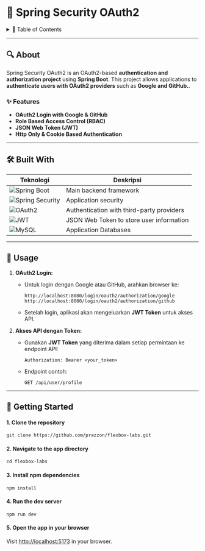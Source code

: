 # 🔐 Spring Security OAuth2

<p align="center"></p>

<details>
  <summary>📌 Table of Contents</summary>
  <ul>
    <li>
      <a href="#about">About</a>
      <ul>
        <li><a href="#features">Features</a></li>
        <li><a href="#built-with">Built With</a></li>
      </ul>
    </li>
    <li><a href="#usage">Usage</a></li>
    <li><a href="#getting-started">Getting Started</a></li>
    <li><a href="#contributing">Contributing</a></li>
    <li><a href="#license">License</a></li>
    <li><a href="#feedback">Feedback</a></li>
  </ul>
</details>

---

## 🔍 About <span id="about"></span>
Spring Security OAuth2 is an OAuth2-based **authentication and authorization project** using **Spring Boot**. This project allows applications to **authenticate users with OAuth2 providers** such as **Google and GitHub.**.

### ✨ Features <span id="features"></span>
- **OAuth2 Login with Google & GitHub**
- **Role Based Access Control (RBAC)**
- **JSON Web Token (JWT)**
- **Http Only & Cookie Based Authentication**

---

## 🛠 Built With <span id="built-with"></span>

| Teknologi                                                                                                                 | Deskripsi             |
|---------------------------------------------------------------------------------------------------------------------------|-----------------------|
| ![Spring Boot](https://img.shields.io/badge/Spring%20Boot-6DB33F?style=for-the-badge&logo=spring-boot&logoColor=white)    | Main backend framework |
| ![Spring Security](https://img.shields.io/badge/Spring%20Security-6DB33F?style=for-the-badge&logo=spring&logoColor=white) | Application security  |
| ![OAuth2](https://img.shields.io/badge/OAuth2-007EC6?style=for-the-badge&logo=oauth2&logoColor=white)                     | Authentication with third-party providers |
| ![JWT](https://img.shields.io/badge/JWT-000000?style=for-the-badge&logo=json-web-tokens&logoColor=white)                  | JSON Web Token to store user information |
| ![MySQL](https://img.shields.io/badge/MySQL-4479A1?style=for-the-badge&logo=mysql&logoColor=white)                        | Application Databases |

---

## 🚀 Usage <span id="usage"></span>

1. **OAuth2 Login:**
   - Untuk login dengan Google atau GitHub, arahkan browser ke:
     ```
     http://localhost:8080/login/oauth2/authorization/google
     http://localhost:8080/login/oauth2/authorization/github
     ```
   - Setelah login, aplikasi akan mengeluarkan **JWT Token** untuk akses API.

2. **Akses API dengan Token:**
   - Gunakan **JWT Token** yang diterima dalam setiap permintaan ke endpoint API:
     ```
     Authorization: Bearer <your_token>
     ```
   - Endpoint contoh:
     ```
     GET /api/user/profile
     ```

---

## 🔧 Getting Started <span id="getting-started"></span>

#### 1. Clone the repository

```shell
git clone https://github.com/prazzon/flexbox-labs.git
```

#### 2. Navigate to the app directory
```shell
cd flexbox-labs
```

#### 3. Install npm dependencies

```shell
npm install
```

#### 4. Run the dev server

```shell
npm run dev
```

#### 5. Open the app in your browser

Visit [http://localhost:5173](http://localhost:5173) in your browser.


